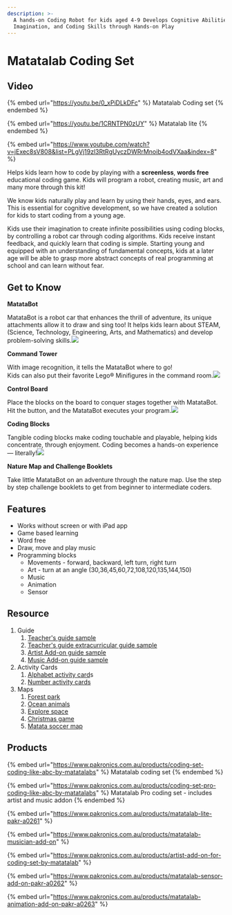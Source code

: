 ```yaml
---
description: >-
  A hands-on Coding Robot for kids aged 4-9 Develops Cognitive Abilities,
  Imagination, and Coding Skills through Hands-on Play
---
```


# Matatalab Coding Set

## Video

{% embed url="https://youtu.be/0_xPiDLkDFc" %}
Matatalab Coding set
{% endembed %}

{% embed url="https://youtu.be/1CRNTPN0zUY" %}
Matatalab lite
{% endembed %}

{% embed url="https://www.youtube.com/watch?v=jExec8sV808&list=PLgVj19zl3RtRgUyczDWRrMnoib4odVXaa&index=8" %}

Helps kids learn how to code by playing with a **screenless**, **words free** educational coding game. Kids will program a robot, creating music, art and many more through this kit!

We know kids naturally play and learn by using their hands, eyes, and ears. This is essential for cognitive development, so we have created a solution for kids to start coding from a young age.

Kids use their imagination to create infinite possibilities using coding blocks, by controlling a robot car through coding algorithms. Kids receive instant feedback, and quickly learn that coding is simple. Starting young and equipped with an understanding of fundamental concepts, kids at a later age will be able to grasp more abstract concepts of real programming at school and can learn without fear.

## **Get to Know**

**MatataBot**

MatataBot is a robot car that enhances the thrill of adventure, its unique attachments allow it to draw and sing too! It helps kids learn about STEAM, (Science, Technology, Engineering, Arts, and Mathematics) and develop problem-solving skills.![](https://res.cloudinary.com/hrscywv4p/image/upload/c\_limit,fl\_lossy,h\_1440,w\_720,f\_auto,q\_auto/v1/1216473/%E7%94%BB%E6%9D%BF\_4\_bqbjzh.png)

**Command Tower**

With image recognition, it tells the MatataBot where to go!\
Kids can also put their favorite Lego® Minifigures in the command room.![](https://res.cloudinary.com/hrscywv4p/image/upload/c\_limit,fl\_lossy,h\_1440,w\_720,f\_auto,q\_auto/v1/1216473/%E7%94%BB%E6%9D%BF\_2\_mperyc.png)

**Control Board**

Place the blocks on the board to conquer stages together with MatataBot. Hit the button, and the MatataBot executes your program.![](https://res.cloudinary.com/hrscywv4p/image/upload/c\_limit,fl\_lossy,h\_1440,w\_720,f\_auto,q\_auto/v1/1216473/blocks\_xggrid.png)

**Coding Blocks**

Tangible coding blocks make coding touchable and playable, helping kids concentrate, through enjoyment. Coding becomes a hands-on experience — literally!![](https://res.cloudinary.com/hrscywv4p/image/upload/c\_limit,fl\_lossy,h\_1440,w\_720,f\_auto,q\_auto/v1/1216473/%E7%94%BB%E6%9D%BF\_3\_wgnrl9.png)

**Nature Map and Challenge Booklets**

Take little MatataBot on an adventure through the nature map. Use the step by step challenge booklets to get from beginner to intermediate coders.

## Features

* Works without screen or with iPad app
* Game based learning
* Word free
* Draw, move and play music
* Programming blocks&#x20;
  * Movements - forward, backward, left turn, right turn
  * Art - turn at an angle (30,36,45,60,72,108,120,135,144,150)
  * Music&#x20;
  * Animation
  * Sensor

## Resource

1. Guide
   1. [Teacher's guide sample](https://uploads.strikinglycdn.com/files/c8946374-44e1-4f04-b6eb-481eb2167072/Learning%20Station%20Curriculum%20\(sample\).pdf)&#x20;
   2. [Teacher's guide extracurricular guide sample](https://uploads.strikinglycdn.com/files/c8946374-44e1-4f04-b6eb-481eb2167072/Extracurricular%20Curriculum%EF%BC%88sample%EF%BC%89.pdf)
   3. [Artist Add-on guide sample](https://uploads.strikinglycdn.com/files/c8946374-44e1-4f04-b6eb-481eb2167072/Artist%20Add-On%20Set%20Curriculum%20\(sample\).pdf)&#x20;
   4. [Music Add-on guide sample](https://uploads.strikinglycdn.com/files/c8946374-44e1-4f04-b6eb-481eb2167072/Musician%20Add-On%20Set%20Curriculum%20\(sample\).pdf)&#x20;
2. Activity Cards
   1. [Alphabet activity card](https://matatalab.com/download/586/)s
   2. [Number activity cards](https://matatalab.com/download/586/)
3. Maps
   1. [Forest park](https://matatalab.com/download/592/)
   2. [Ocean animals](https://matatalab.com/download/589/)
   3. [Explore space](https://matatalab.com/download/595/)
   4. [Christmas game](https://matatalab.com/download/598/)
   5. [Matata soccer map](https://matatalab.com/download/604/)

## Products

{% embed url="https://www.pakronics.com.au/products/coding-set-coding-like-abc-by-matatalabs" %}
Matatalab coding set
{% endembed %}

{% embed url="https://www.pakronics.com.au/products/coding-set-pro-coding-like-abc-by-matatalabs" %}
Matatalab Pro coding set - includes artist and music addon
{% endembed %}

{% embed url="https://www.pakronics.com.au/products/matatalab-lite-pakr-a0261" %}

{% embed url="https://www.pakronics.com.au/products/matatalab-musician-add-on" %}

{% embed url="https://www.pakronics.com.au/products/artist-add-on-for-coding-set-by-matatalab" %}

{% embed url="https://www.pakronics.com.au/products/matatalab-sensor-add-on-pakr-a0262" %}

{% embed url="https://www.pakronics.com.au/products/matatalab-animation-add-on-pakr-a0263" %}
